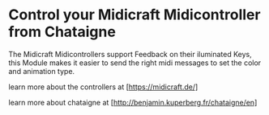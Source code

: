 # Control your Midicraft Midicontroller from Chataigne

The Midicraft Midicontrollers support Feedback on their iluminated Keys, this Module makes it easier to send the right midi messages to set the color and animation type.

learn more about the controllers at [https://midicraft.de/]

learn more about chataigne at [http://benjamin.kuperberg.fr/chataigne/en]
